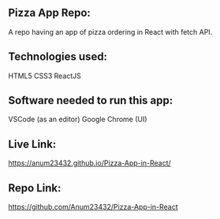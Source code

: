 ## Pizza App Repo:
A repo having an app of pizza ordering in React with fetch API.
​
## Technologies used:
HTML5
CSS3
ReactJS

## Software needed to run this app:
VSCode (as an editor)
Google Chrome (UI)

## Live Link:
https://anum23432.github.io/Pizza-App-in-React/

## Repo Link:
https://github.com/Anum23432/Pizza-App-in-React
